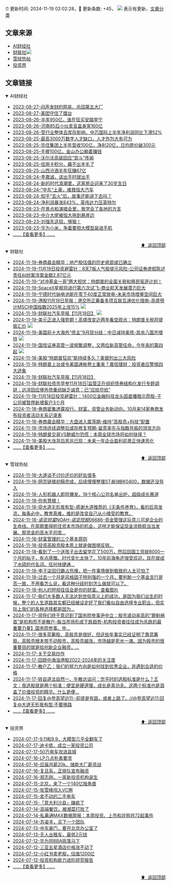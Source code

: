 ##

:alarm_clock: 更新时间: 2024-11-19 02:02:28，:rocket: 更新条数: +45， ![](/assets/dot.png) 表示有更新，[文章分类](/TAGS.md)

## 文章来源

- [AI财经社](#ai财经社)  
- [财联社](#财联社)![](/assets/dot.png)   
- [雪球热帖](#雪球热帖)  
- [投资界](#投资界)  

## 文章链接

<details open>
<summary id="ai财经社">
 AI财经社
</summary>


- [2023-08-27-闷声发财的网易，杀回第五大厂](https://www.aicaijing.com.cn/article/18610)  
- [2023-08-27-美团守住了擂台](https://www.aicaijing.com.cn/article/18611)  
- [2023-08-26-半年950亿，谁在狂买安踏李宁](https://www.aicaijing.com.cn/article/18607)  
- [2023-08-26-河南85后小伙卖盲盒身家160亿](https://www.aicaijing.com.cn/article/18608)  
- [2023-08-26-受行业整体去库存影响，中芯国际上半年净利润同比下滑52%](https://www.aicaijing.com.cn/article/18609)  
- [2023-08-25-最高3000万数字人才缺口，人才外包大有可为](https://www.aicaijing.com.cn/article/18601)  
- [2023-08-25-华住集团上半年营收100亿，净利20亿，日均房价破300元](https://www.aicaijing.com.cn/article/18602)  
- [2023-08-25-手握100亿，金山办公躺着赚钱](https://www.aicaijing.com.cn/article/18603)  
- [2023-08-25-沃尔沃高层回应“宫斗”传闻](https://www.aicaijing.com.cn/article/18604)  
- [2023-08-25-信用卡积分，薅不出羊毛了](https://www.aicaijing.com.cn/article/18605)  
- [2023-08-25-山西汾酒半年狂赚67亿](https://www.aicaijing.com.cn/article/18606)  
- [2023-08-24-李嘉诚，该出手时就出手](https://www.aicaijing.com.cn/article/18596)  
- [2023-08-24-新的时代浪潮里，这家房企迎来了30岁生日](https://www.aicaijing.com.cn/article/18597)  
- [2023-08-24-“中东”土豪，难救恒大汽车](https://www.aicaijing.com.cn/article/18598)  
- [2023-08-24-知乎“去火”后，故事还能讲下去吗？](https://www.aicaijing.com.cn/article/18599)  
- [2023-08-24-净利润暴涨843%，英伟达力压英特尔](https://www.aicaijing.com.cn/article/18600)  
- [2023-08-23-在景点和演唱会里，我学会了各地的方言](https://www.aicaijing.com.cn/article/18591)  
- [2023-08-23-中介大佬被恒大拖到悬崖边](https://www.aicaijing.com.cn/article/18592)  
- [2023-08-23-刘强东这招，够狠！](https://www.aicaijing.com.cn/article/18593)  
- [2023-08-23-华为小米，争着要把大模型装进手机](https://www.aicaijing.com.cn/article/18594)  
- [......【查看更多】......](/details/AI财经社.md)

<div align="right"><a href="#文章来源">⬆ &nbsp;返回顶部</a></div>
</details>

<details open>
<summary id="财联社">
 财联社
</summary>


- [2024-11-19-券商晨会精华：地产股估值的历史底部或已确立](https://www.cls.cn/detail/1862583)  
- [2024-11-19-11月19日投资避雷针：8天7板人气股提示风险-公司证券虚假陈述责任纠纷案涉案金额2.87亿元](https://www.cls.cn/detail/1862591)  
- [2024-11-19-“对冲基金一哥”两大担忧：特朗普的全面关税和移民驱逐计划！](https://www.cls.cn/detail/1862586)  
- [2024-11-19-SpaceX星舰将进行第六次试飞-商业航天发展潜力巨大](https://www.cls.cn/detail/1862560)  
- [2024-11-19-宁德时代钠电池能在零下40度正常放电-未来市场增量空间巨大](https://www.cls.cn/detail/1862564)  
- [2024-11-19-港股11月19日早报：港交所正筹备多项互联互通优化措施-高盛预计MSCI中国指数2025年上涨15%](https://www.cls.cn/detail/1862566) ![](/assets/new.png)  
- [2024-11-19-财联社汽车早报【11月19日】](https://www.cls.cn/detail/1862604) ![](/assets/new.png)  
- [2024-11-19-美元正进入强势期！高盛改变近两年看空观点：特朗普关税将提振汇价](https://www.cls.cn/detail/1862598) ![](/assets/new.png)  
- [2024-11-19-美国前十大海外“债主”9月现分歧：中日减持美债-其余八国齐增持](https://www.cls.cn/detail/1862608) ![](/assets/new.png)  
- [2024-11-19-国信证券高管一波频繁调整，又两位新高管任命，今年来的第四起](https://www.cls.cn/detail/1862656) ![](/assets/new.png)  
- [2024-11-18-美股“特朗普狂欢”能持续多久？美银列出三大风险](https://www.cls.cn/detail/1861438)  
- [2024-11-18-特朗普上台或令美国通胀卷土重来？嘉信理财：投资者应警惕四大迹象](https://www.cls.cn/detail/1861336)  
- [2024-11-18-财联社汽车早报【11月18日】](https://www.cls.cn/detail/1861363)  
- [2024-11-18-财联社债市早参11月18日|监管正在组织债券结构化发行专题调研；远洋回应境外债重组缺乏诚意：已“应给尽给”](https://www.cls.cn/detail/1861334)  
- [2024-11-18-11月18日投资避雷针：1400亿金融科技龙头因直播暗示荐股-子公司被暂停新增客户3个月](https://www.cls.cn/detail/1861311)  
- [2024-11-18-券商密集透露投行、财富、资管业务新动向，10月来14家券商发布投资者活动关系记录表](https://www.cls.cn/detail/1861325)  
- [2024-11-18-券商晨会精华：大盘进入震荡期-维持”高股息+科技“配置](https://www.cls.cn/detail/1861350)  
- [2024-11-18-市场连续调整后或存修复预期-留意率先与指数共振的领涨方向](https://www.cls.cn/detail/1861387)  
- [2024-11-18-特朗普交易VS鲍威尔恐慌：本周全球市场将如何抉择？](https://www.cls.cn/detail/1861364)  
- [2024-11-18-美股大涨背后恶兆已现：未来一年企业盈利前景正快速恶化](https://www.cls.cn/detail/1861347)  
- [......【查看更多】......](/details/财联社.md)

<div align="right"><a href="#文章来源">⬆ &nbsp;返回顶部</a></div>
</details>

<details open>
<summary id="雪球热帖">
 雪球热帖
</summary>


- [2024-11-18-大道谈不讨价还价的好处很多](https://xueqiu.com/3382488573/313219488)  
- [2024-11-18-网页链接初稿完成，后续慢慢整理$ST板块BK0400$，数据还没导入](https://xueqiu.com/2839060492/313241851)  
- [2024-11-18-人形机器人即将爆发，18个核心公司名单出炉，超级成长赛道](https://xueqiu.com/3721066380/313177863)  
- [2024-11-18-你有慧根！](https://xueqiu.com/1247347556/313204797)  
- [2024-11-18-@大道无形我有型-感谢大道推荐的《无条件养育》，看的后背发凉，每条必中，教育真难，难的是改变自己从小接受的教育。](https://xueqiu.com/1296898272/313196989)  
- [2024-11-18-$诺亚财富NOAH$-$诺亚控股06686$-资金管理这玩意儿可是企业的生命线。在周期里得抓住资本市场的机会，这样才能保证现金流稳稳当当发展。那资金的高水平司库...](https://xueqiu.com/7981677245/313155890)  
- [2024-11-18-财富管理的三个基本原则](https://xueqiu.com/9199209149/313206372)  
- [2024-11-18-投资高股息股本质上就是做困境反转。](https://xueqiu.com/2093337947/313139522)  
- [2024-11-18-看到了一个送孩子出去留学花了500万，然后回国工资就8000一个月的帖子，有点感慨。时代变化太快了，10年前海龟还很受欢迎，现在就成了水硕的代名词。任何快捷通...](https://xueqiu.com/6803553117/313177247)  
- [2024-11-18-李子柒回归霸占热搜，把一件事情做到极致的人太可怕了](https://xueqiu.com/2524803655/313239170)  
- [2024-11-18-过去一个月是风格因子特别强的一个月，要判断一个基金言行是否一致，不用看怎么说，看这种分歧时刻怎么做就可以了。](https://xueqiu.com/1965894836/313217452)  
- [2024-11-18-别人的短视往往会是你的财富。查看图片](https://xueqiu.com/1247347556/313301521)  
- [2024-11-17-我们大多数人无法达到世俗意义上的成功，是因为我们出生的时候，整个的人生道路其实都已经被设定好了我们看似自由选择专业职业，但实际上我们的各种选择都是因为...](https://xueqiu.com/6719117336/313076018)  
- [2024-11-17-领导们终于意识到了国务院参事尹中立：股市波动率高的“罪魁祸首”是机构而不是散户-每当市场形成下跌趋势-机构投资者往往成为杀跌的最重要力量】国务院参事、中...](https://xueqiu.com/7977283243/313080840)  
- [2024-11-17-很多蓝筹股、高股息是很好，但这些年事实已经证明了靠蓝筹股、高股息根本带不动股市，高股息越涨，市场越是死水一滩。因为股市的很重要目的就是给创新企业融资，...](https://xueqiu.com/2093337947/313077837)  
- [2024-11-17-关于交易炒作](https://xueqiu.com/4111857140/313088894)  
- [2024-11-17-回顾中海油港股2022-2024年的关注度](https://xueqiu.com/7123126150/313088357)  
- [2024-11-17-散户乙：我们的努力方向是如何找到优秀企业，并遇到合适的价格](https://xueqiu.com/1233777375/313076920)  
- [2024-11-17-转自道法自然一、牛散访谈问：您平时的选股标准是什么？王文：我选股就是两个标准：便宜是硬道理，成长是真功夫。这两个标准也是涵盖了价值投资的精华。什么是便...](https://xueqiu.com/3253330628/313104615)  
- [2024-11-17-回复@登高望远11:-前提是有路，或者上路了。//@登高望远11:回复@大道无形我有型:不要换路](https://xueqiu.com/1247347556/313080861)  
- [......【查看更多】......](/details/雪球热帖.md)

<div align="right"><a href="#文章来源">⬆ &nbsp;返回顶部</a></div>
</details>

<details open>
<summary id="投资界">
 投资界
</summary>


- [2024-07-17-9.11和9.9，大模型几乎全翻车了](https://posts.careerengine.us/p/6697778c44726b29bffa3a09)  
- [2024-07-17-迪卡侬，成立一家投资公司](https://posts.careerengine.us/p/6697778c44726b29bffa3a01)  
- [2024-07-17-50万电车攻进县城](https://posts.careerengine.us/p/6697779c831e1d29eea44253)  
- [2024-07-16-LP几点朴素要求](https://posts.careerengine.us/p/669636a8720ed522248054dc)  
- [2024-07-16-应届月薪20k，储能大厂薪资战](https://posts.careerengine.us/p/669636a8720ed522248054d4)  
- [2024-07-16-复旦系，正排队宣布融资](https://posts.careerengine.us/p/66963699cb38e136a496986c)  
- [2024-07-16-郑志刚，一家新投资机构诞生](https://posts.careerengine.us/p/66963699cb38e136a4969874)  
- [2024-07-15-北京，来了一个140亿独角兽](https://posts.careerengine.us/p/6694db59a0c3ac562b61f9af)  
- [2024-07-15-张雪峰闯入VC圈](https://posts.careerengine.us/p/6694db59a0c3ac562b61f9b7)  
- [2024-07-15-卖不动的二手电车](https://posts.careerengine.us/p/6694db6836b2f1565d9b541a)  
- [2024-07-15-「意大利沙县」赚疯了](https://posts.careerengine.us/p/6694db6836b2f1565d9b5422)  
- [2024-07-14-高端餐饮，被湘菜打败了](https://posts.careerengine.us/p/6693862333c6e710d0bf9dc4)  
- [2024-07-14-私募通MAX数据周报：本周投资、上市和并购共72起事件](https://posts.careerengine.us/p/6693862333c6e710d0bf9dcc)  
- [2024-07-14-苏姿丰，买下一个团队](https://posts.careerengine.us/p/6693861481427510b2b9c123)  
- [2024-07-13-中东豪门，要开北京办公室了](https://posts.careerengine.us/p/66922794a876f80d113b51fe)  
- [2024-07-13-无人出租车，最低2元钱](https://posts.careerengine.us/p/669227b82202ae0dfac5d713)  
- [2024-07-12-华为将BBA挑落马下](https://posts.careerengine.us/p/6690a6c68082df14ead7eaac)  
- [2024-07-12-三亚五星酒店价格涨不动了](https://posts.careerengine.us/p/6690a6c68082df14ead7eaa4)  
- [2024-07-12-小红书卖老股，估值1200亿](https://posts.careerengine.us/p/6690a6b756b00014bcc00e8f)  
- [2024-07-12-投资机构能力进阶研究报告](https://posts.careerengine.us/p/6690a6b756b00014bcc00e87)  
- [......【查看更多】......](/details/投资界.md)

<div align="right"><a href="#文章来源">⬆ &nbsp;返回顶部</a></div>
</details>
